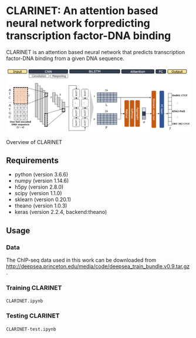# CLARINET: An attention based neural network forpredicting transcription factor-DNA binding
CLARINET is an attention based neural network that predicts transcription factor-DNA binding from a given DNA sequence.

![model image](CLARINET_fig.PNG)

  Overview of CLARINET

## Requirements
- python (version 3.6.6)
- numpy (version 1.14.6)
- h5py (version 2.8.0)
- scipy (version 1.1.0)
- sklearn (version 0.20.1)
- theano (version 1.0.3)
- keras (version 2.2.4, backend:theano)

## Usage
### Data
The ChIP-seq data used in this work can be downloaded from <http://deepsea.princeton.edu/media/code/deepsea_train_bundle.v0.9.tar.gz>.

### Training CLARINET
`CLARINET.ipynb`

### Testing CLARINET
`CLARINET-test.ipynb`
